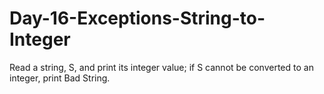 # Day-16-Exceptions-String-to-Integer
Read a string, S, and print its integer value; if  S cannot be converted to an integer, print Bad String.

